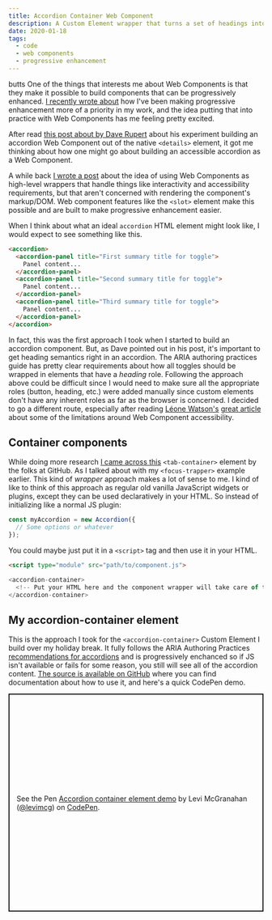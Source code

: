 ```yaml
---
title: Accordion Container Web Component
description: A Custom Element wrapper that turns a set of headings into an accessible accordion widget
date: 2020-01-18
tags:
  - code
  - web components
  - progressive enhancement
---
```

butts
One of the things that interests me about Web Components is that they make it possible to build components that can be progressively enhanced. [I recently wrote about](../progressive-enhancement-doesnt-have-to-be-hard/) how I've been making progressive enhancement more of a priority in my work, and the idea putting that into practice with Web Components has me feeling pretty excited.

After read [this post about by Dave Rupert](https://daverupert.com/2019/12/why-details-is-not-an-accordion/) about his experiment building an accordion Web Component out of the native `<details>` element, it got me thinking about how one might go about building an accessible accordion as a Web Component.

A while back [I wrote a post](../focus-trapping-web-component/) about the idea of using Web Components as high-level wrappers that handle things like interactivity and accessibility requirements, but that aren't concerned with rendering the component's markup/DOM. Web component features like the `<slot>` element make this possible and are built to make progressive enhancement easier.

When I think about what an ideal `accordion` HTML element might look like, I would expect to see something like this.

```html
<accordion>
  <accordion-panel title="First summary title for toggle">
    Panel content...
  </accordion-panel>
  <accordion-panel title="Second summary title for toggle">
    Panel content...
  </accordion-panel>
  <accordion-panel title="Third summary title for toggle">
    Panel content...
  </accordion-panel>
</accordion>
```

In fact, this was the first approach I took when I started to build an accordion component. But, as Dave pointed out in his post, it's important to get heading semantics right in an accordion. The ARIA authoring practices guide has pretty clear requirements about how all toggles should be wrapped in elements that have a _heading_ role. Following the approach above could be difficult since I would need to make sure all the appropriate roles (button, heading, etc.) were added manually since custom elements don't have any inherent roles as far as the browser is concerned. I decided to go a different route, especially after reading [Léone Watson's](https://tink.uk/) [great article](https://www.24a11y.com/2019/web-components-and-the-aom/) about some of the limitations around Web Component accessibility. 

## Container components
While doing more research [I came across this](https://github.com/github/tab-container-element/) `<tab-container>` element by the folks at GitHub. As I talked about with my `<focus-trapper>` example earlier. This kind of _wrapper_ approach makes a lot of sense to me. I kind of like to think of this approach as regular old vanilla JavaScript widgets or plugins, except they can be used declaratively in your HTML. So instead of initializing like a normal JS plugin:

```js
const myAccordion = new Accordion({
  // Some options or whatever 
});
```

You could maybe just put it in a `<script>` tag and then use it in your HTML.

```html
<script type="module" src="path/to/component.js">

<accordion-container>
  <!-- Put your HTML here and the component wrapper will take care of the rest-->
</accordion-container>
```

## My accordion-container element
This is the approach I took for the `<accordion-container>` Custom Element I build over my holiday break. It fully follows the ARIA Authoring Practices [recommendations for accordions](https://w3c.github.io/aria-practices/#accordion) and is progressively enchanced so if JS isn't available or fails for some reason, you still will see all of the accordion content. [The source is available on GitHub](https://github.com/levimcg/accordion-container-element) where you can find documentation about how to use it, and here's a quick CodePen demo.

<p class="codepen" data-height="431" data-theme-id="13463" data-default-tab="result" data-user="levimcg" data-slug-hash="ZEYapRY" style="height: 431px; box-sizing: border-box; display: flex; align-items: center; justify-content: center; border: 2px solid; margin: 1em 0; padding: 1em;" data-pen-title="Accordion container element demo">
  <span>See the Pen <a href="https://codepen.io/levimcg/pen/ZEYapRY">
  Accordion container element demo</a> by Levi McGranahan (<a href="https://codepen.io/levimcg">@levimcg</a>)
  on <a href="https://codepen.io">CodePen</a>.</span>
</p>
<script async src="https://static.codepen.io/assets/embed/ei.js"></script>

